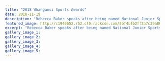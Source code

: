 ```yaml
---
title: "2018 Whanganui Sports Awards"
date: 2018-11-19
description: "Rebecca Baker speaks after being named National Junior Sportsperson of the Year..."
featured_image: http://c1940652.r52.cf0.rackcdn.com/5bf4bfb2ff2a7c39a8000b19/Rebecca-Baker-Nat-Jnr-Sportsperson-of-the-Year.jpg
excerpt: "Rebecca Baker speaks after being named National Junior Sportsperson of the Year."
gallery_image_1: 
gallery_image_2: 
gallery_image_3: 
gallery_image_4: 
gallery_image_5: 
---
```

